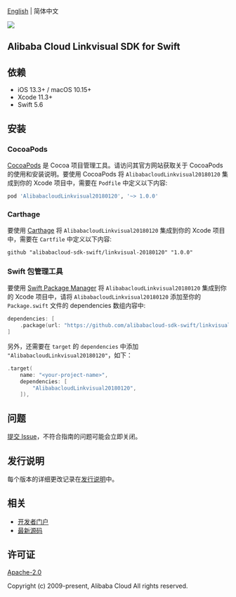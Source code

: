 [English](README.md) | 简体中文

![](https://aliyunsdk-pages.alicdn.com/icons/AlibabaCloud.svg)

## Alibaba Cloud Linkvisual SDK for Swift

## 依赖

- iOS 13.3+ / macOS 10.15+
- Xcode 11.3+
- Swift 5.6

## 安装

### CocoaPods

[CocoaPods](https://cocoapods.org) 是 Cocoa 项目管理工具。请访问其官方网站获取关于 CocoaPods 的使用和安装说明。要使用 CocoaPods 将 `AlibabacloudLinkvisual20180120` 集成到你的 Xcode 项目中，需要在 `Podfile` 中定义以下内容:

```ruby
pod 'AlibabacloudLinkvisual20180120', '~> 1.0.0'
```

### Carthage

要使用 [Carthage](https://github.com/Carthage/Carthage) 将 `AlibabacloudLinkvisual20180120` 集成到你的 Xcode 项目中，需要在 `Cartfile` 中定义以下内容:

```ogdl
github "alibabacloud-sdk-swift/linkvisual-20180120" "1.0.0"
```

### Swift 包管理工具

要使用 [Swift Package Manager](https://swift.org/package-manager/) 将 `AlibabacloudLinkvisual20180120` 集成到你的 Xcode 项目中，请将 `AlibabacloudLinkvisual20180120` 添加至你的 `Package.swift` 文件的 dependencies 数组内容中:

```swift
dependencies: [
    .package(url: "https://github.com/alibabacloud-sdk-swift/linkvisual-20180120.git", from: "1.0.0")
]
```

另外，还需要在 `target` 的 `dependencies` 中添加 `"AlibabacloudLinkvisual20180120"`，如下：

```swift
.target(
    name: "<your-project-name>",
    dependencies: [
        "AlibabacloudLinkvisual20180120",
    ]),
```

## 问题

[提交 Issue](https://github.com/alibabacloud-sdk-swift/linkvisual-20180120/issues/new)，不符合指南的问题可能会立即关闭。

## 发行说明

每个版本的详细更改记录在[发行说明](./ChangeLog.txt)中。

## 相关

* [开发者门户](https://next.api.aliyun.com/home)
* [最新源码](https://github.com/alibabacloud-sdk-swift/linkvisual-20180120)

## 许可证

[Apache-2.0](http://www.apache.org/licenses/LICENSE-2.0)

Copyright (c) 2009-present, Alibaba Cloud All rights reserved.
